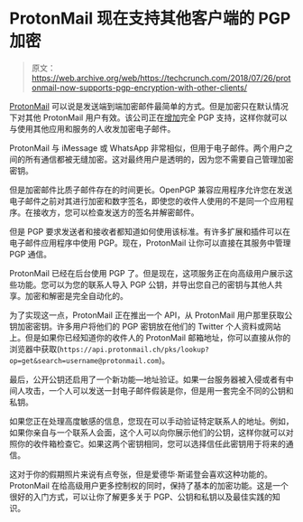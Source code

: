 # ProtonMail 现在支持其他客户端的 PGP 加密

> 原文：<https://web.archive.org/web/https://techcrunch.com/2018/07/26/protonmail-now-supports-pgp-encryption-with-other-clients/>

[ProtonMail](https://web.archive.org/web/20230318164232/https://protonmail.com/) 可以说是发送端到端加密邮件最简单的方式。但是加密只在默认情况下对其他 ProtonMail 用户有效。该公司正在[增加](https://web.archive.org/web/20230318164232/https://protonmail.com/blog/address-verification-pgp-support/)完全 PGP 支持，这样你就可以与使用其他应用和服务的人收发加密电子邮件。

ProtonMail 与 iMessage 或 WhatsApp 非常相似，但用于电子邮件。两个用户之间的所有通信都被无缝加密。这对最终用户是透明的，因为您不需要自己管理加密密钥。

但是加密邮件比质子邮件存在的时间更长。OpenPGP 兼容应用程序允许您在发送电子邮件之前对其进行加密和数字签名，即使您的收件人使用的不是同一个应用程序。在接收方，您可以检查发送方的签名并解密邮件。

但是 PGP 要求发送者和接收者都知道如何使用该标准。有许多扩展和插件可以在电子邮件应用程序中使用 PGP。现在，ProtonMail 让你可以直接在其服务中管理 PGP 通信。

ProtonMail 已经在后台使用 PGP 了。但是现在，这项服务正在向高级用户展示这些功能。您可以为您的联系人导入 PGP 公钥，并导出您自己的密钥与其他人共享。加密和解密是完全自动化的。

为了实现这一点，ProtonMail 正在推出一个 API，从 ProtonMail 用户那里获取公钥加密密钥。许多用户将他们的 PGP 密钥放在他们的 Twitter 个人资料或网站上。但是如果你已经知道你的收件人的 ProtonMail 邮箱地址，你可以直接从你的浏览器中获取(`https://api.protonmail.ch/pks/lookup?op=get&search=username@protonmail.com`)。

最后，公开公钥还启用了一个新功能—地址验证。如果一台服务器被入侵或者有中间人攻击，一个人可以发送一封电子邮件假装是你，但是用一套完全不同的公钥和私钥。

如果您正在处理高度敏感的信息，您现在可以手动验证特定联系人的地址。例如，如果你亲自与一个联系人会面，这个人可以向你展示他们的公钥，这样你就可以对照你的收件箱检查它。如果这两个密钥相同，您可以选择信任此密钥用于将来的通信。

这对于你的假期照片来说有点夸张，但是爱德华·斯诺登会喜欢这种功能的。ProtonMail 在给高级用户更多控制权的同时，保持了基本的加密功能。这是一个很好的入门方式，可以让你了解更多关于 PGP、公钥和私钥以及最佳实践的知识。